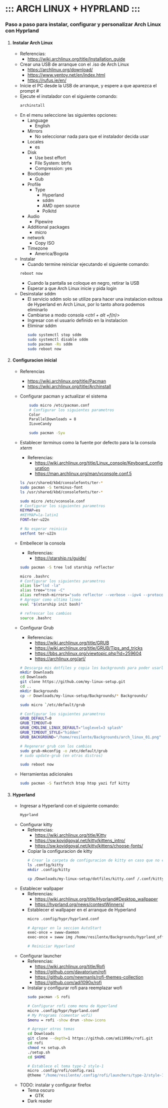 
# ::: ARCH LINUX + HYPRLAND :::
### Paso a paso para instalar, configurar y personalizar Arch Linux con Hyprland

1. #### Instalar Arch Linux 
	- Referencias:
		- https://wiki.archlinux.org/title/Installation_guide
	- Crear una USB de arranque con el .iso de Arch Linux
		- https://archlinux.org/download/
		- https://www.ventoy.net/en/index.html
		- https://rufus.ie/en/
	- Inicie el PC desde la USB de arranque, y espere a que aparezca el prompt #
	- Ejecute el instalador con el siguiente comando:
		```sh
		archinstall
		```
	- En el menu seleccione las siguientes opciones:
		- Language
			- English
		- Mirrors
			- No seleccionar nada para que el instalador decida
usar
		- Locales
			- es
		- Disk
			- Use best effort
			- File System: btrfs
			- Compression: yes
		- Bootloader
			- Gub
		- Profile
			- Type
				- Hyperland
				- sddm
				- AMD open source
				- Polkitd
		- Audio
			- Pipewire
		- Additional packages
			- micro
		- network
			- Copy ISO
		- Timezone
			- America/Bogota
	- Instalar
		- Cuando termine reiniciar ejecutando el siguiente comando:
		```sh
		reboot now
		```
		- Cuando la pantalla se coloque en negro, retirar la USB
		- Esperar a que Arch Linux inicie y pida login
	- Desinstalar sddm
		- El servicio sddm solo se utilize para hacer una instalacion exitosa de Hyperland en Arch Linux, por lo tanto ahora podemos eliminarlo
		- Cambiarse a modo consola <_ctrl + alt +f(n)_>
		- Ingresar con el usuario definido en la instalacion
		- Eliminar sddm
			```sh
			sudo systemctl stop sddm
			sudo systemctl disable sddm
			sudo pacman -Rs sddm
			sudo reboot now
			```
2. #### Configuracion inicial
	- Referencias
		- https://wiki.archlinux.org/title/Pacman
		- https://wiki.archlinux.org/title/Archinstall
	- Configurar pacman y actualizar el sistema
		```sh
			sudo micro /etc/pacman.conf
			# Configurar los siguientes parametros
			Color
			ParallelDownloads = 8
			ILoveCandy

			sudo pacman -Syu
		```	
	- Establecer _terminus_ como la fuente por defecto para la la consola _xterm_
		- Referencias:
			- https://wiki.archlinux.org/title/Linux_console/Keyboard_configuration
			- https://man.archlinux.org/man/vconsole.conf.5
		```sh
		ls /usr/shared/kbd/consolefonts/ter-*
		sudo pacman -S terminus-font
		ls /usr/shared/kbd/consolefonts/ter-*

		sudo micro /etc/vconsole.conf
		# Configurar los siguientes parametros
		KEYMAP=es 
		#KEYMAP=la-latin1
		FONT=ter-u22n
		
		# No esperar reinicio
		setfont ter-u22n
		```
		
	- Embellecer la consola
		- Referencias:
			- https://starship.rs/guide/
		```sh
		sudo pacman -S tree lsd starship reflector
		
		micro .bashrc
		# Configurar los siguientes parametros
		alias ls="lsd -la"
		alias tree="tree -C"
		alias refresh-mirrors="sudo reflector --verbose --ipv4 --protocols https --download-timeout 5 --score 10 --sort rate --save /etc/pacman.d/mirrorlist"
		# Agregar como ultima linea
		eval "$(starship init bash)"
		
		# refrescar los cambios
		source .bashrc
		``` 

	- Configurar Grub
		- Referencias:
			- https://wiki.archlinux.org/title/GRUB
			- https://wiki.archlinux.org/title/GRUB/Tips_and_tricks
			- https://bbs.archlinux.org/viewtopic.php?id=259604
			- https://archlinux.org/art/
		```sh
		# Descarga mis dotfiles y copia los backgrounds para poder usarlos en grub
		mkdir Downloads
		cd Downloads
		git clone https://github.com/my-linux-setup.git
		cd ..
		mkdir Backgrounds
		cp -r Downloads/my-linux-setup/Backgrounds/* Backgrounds/

		sudo micro `/etc/default/grub
		
		# Configurar los siguientes parametros
		GRUB_DEFAULT=0
		GRUB_TIMEOUT=0
		GRUB_CMDLINE_LINUX_DEFAULT="loglevel=3 splash"
		GRUB_TIMEOUT_STYLE="hidden"
		GRUB_BACKGROUND="/home/resilente/Backgrounds/arch_linux_01.png"

		# Regenerar grub con los cambios
		sudo grub-mkconfig -o /etc/default/grub
		# sudo update-grub (en otras distros)

		sudo reboot now
		```
	- Herramientas adicionales
		```sh
		sudo pacman -S fastfetch btop htop yazi fzf kitty
		``` 
3. #### Hyperland	
	- Ingresar a Hyperland con el siguiente comando:
		```sh
		Hyprland
		```
	- Configurar kitty
		- Referencias:
			- https://wiki.archlinux.org/title/Kitty
			- https://sw.kovidgoyal.net/kitty/kittens_intro/
			- https://sw.kovidgoyal.net/kitty/kittens/choose-fonts/
		- Copiar la configuracion de kitty
			```sh
			# Crear la carpeta de configuracion de kitty en caso que no exista
			ls .config/kitty
			mkdir .config/kitty

			cp /Downloads/my-linux-setup/dotfiles/kitty.conf /.conf/kitty
			```
	- Establecer wallpaper
		- Referencias:
			- https://wiki.archlinux.org/title/Hyprland#Desktop_wallpaper
			- https://hyprland.org/news/contestWinners/
		-  Establecer el wallpaper en el arranque de Hyperland
			```sh
			micro .config/hypr/hyprland.conf
			
			# Agregar en la seccion AutoStart
			exec-once = swww-daemon
			exec-once = swww img /home/resilente/Backgrounds/hyprland_official_end_4.jpg

			# Reiniciar Hyperland
			```
	- Configurar launcher
		- Referencias:
			- https://wiki.archlinux.org/title/Rofi
			- https://github.com/davatorium/rofi
			- https://github.com/newmanls/rofi-themes-collection
			- https://github.com/adi1090x/rofi
		- Instalar y configurar rofi para reemplazar wofi
			```sh
			sudo pacman -S rofi

			# Configurar rofi como menu de Hyperland
			micro .config/hypr/hyprland.conf
			# My Programs (comentar wofi)
			$menu = rofi -show drun -show-icons						

			# Agregar otros temas
			cd Downloads
			git clone --depth=1 https://github.com/adi1090x/rofi.git
			cd rofi
			chmod +x setup.sh
			./setup.sh
			cd $HOME
			
			# Establece el tema type-2 style-1
			micro .config/rofi/config.rasi
			@theme "/home/resilente/.config/rofi/launchers/type-2/style-1.rasi"
			```
	- TODO: instalar y configurar firefox
		- Tema oscuro
			- GTK
		- Dark reader
